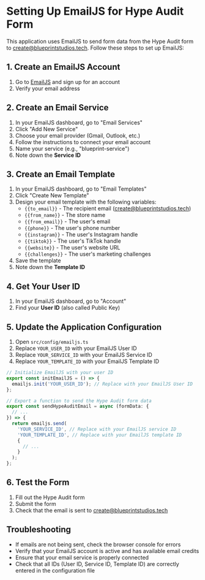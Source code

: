 # Setting Up EmailJS for Hype Audit Form

This application uses EmailJS to send form data from the Hype Audit form to create@blueprintstudios.tech. Follow these steps to set up EmailJS:

## 1. Create an EmailJS Account

1. Go to [EmailJS](https://www.emailjs.com/) and sign up for an account
2. Verify your email address

## 2. Create an Email Service

1. In your EmailJS dashboard, go to "Email Services"
2. Click "Add New Service"
3. Choose your email provider (Gmail, Outlook, etc.)
4. Follow the instructions to connect your email account
5. Name your service (e.g., "blueprint-service")
6. Note down the **Service ID**

## 3. Create an Email Template

1. In your EmailJS dashboard, go to "Email Templates"
2. Click "Create New Template"
3. Design your email template with the following variables:
   - `{{to_email}}` - The recipient email (create@blueprintstudios.tech)
   - `{{from_name}}` - The store name
   - `{{from_email}}` - The user's email
   - `{{phone}}` - The user's phone number
   - `{{instagram}}` - The user's Instagram handle
   - `{{tiktok}}` - The user's TikTok handle
   - `{{website}}` - The user's website URL
   - `{{challenges}}` - The user's marketing challenges
4. Save the template
5. Note down the **Template ID**

## 4. Get Your User ID

1. In your EmailJS dashboard, go to "Account"
2. Find your **User ID** (also called Public Key)

## 5. Update the Application Configuration

1. Open `src/config/emailjs.ts`
2. Replace `YOUR_USER_ID` with your EmailJS User ID
3. Replace `YOUR_SERVICE_ID` with your EmailJS Service ID
4. Replace `YOUR_TEMPLATE_ID` with your EmailJS Template ID

```typescript
// Initialize EmailJS with your user ID
export const initEmailJS = () => {
  emailjs.init('YOUR_USER_ID'); // Replace with your EmailJS User ID
};

// Export a function to send the Hype Audit form data
export const sendHypeAuditEmail = async (formData: {
  // ...
}) => {
  return emailjs.send(
    'YOUR_SERVICE_ID', // Replace with your EmailJS service ID
    'YOUR_TEMPLATE_ID', // Replace with your EmailJS template ID
    {
      // ...
    }
  );
};
```

## 6. Test the Form

1. Fill out the Hype Audit form
2. Submit the form
3. Check that the email is sent to create@blueprintstudios.tech

## Troubleshooting

- If emails are not being sent, check the browser console for errors
- Verify that your EmailJS account is active and has available email credits
- Ensure that your email service is properly connected
- Check that all IDs (User ID, Service ID, Template ID) are correctly entered in the configuration file
